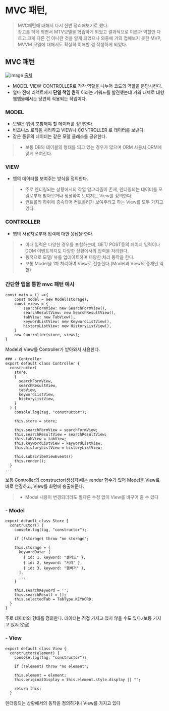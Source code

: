 # MVC 패턴, 

> MVC패턴에 대해서 다시 한번 정리해보기로 했다.  
> 장고를 하게 되면서 MTV모델을 학습하게 되었고 결과적으로 이름과 역할만 다르고 크게 다른 건 아니란 것을 알게 되었으나 와중에 거의 접해보지 못한 MVP, MVVM 모델에 대해서도 확실히 이해할 겸 작성하게 되었다.

## MVC 패턴

![image](https://media.prod.mdn.mozit.cloud/attachments/2018/06/08/16042/090bb2d2be010d2d547684a2d9ee41aa/model-view-controller-light-blue.png)
[출처](https://developer.mozilla.org/ko/docs/Glossary/MVC)

- MODEL-VIEW-CONTROLLER로 각각 역할을 나누어 코드의 역할을 분담시킨다.
- 얼마 전에 리액트에서 **단일 책임 원칙** 이라는 키워드를 발견했는데 거의 대체로 대형 웹앱들에서는 당연히 적용되는 작업이다.

### MODEL
- 모델은 앱이 포함해야 할 데이터를 정의한다.
- 비즈니스 로직을 처리하고 VIEW나 CONTROLLER 로 데이터를 보낸다.
- 같은 종류의 데이터는 같은 모델 클래스를 공유한다.
> - 보통 DB의 테이블의 형태를 띄고 있는 경우가 많으며 ORM 사용시 ORM에 맞게 쓰여진다.

### VIEW 
- 앱의 데이터를 보여주는 방식을 정의한다.
> - 주로 렌더링되는 상황에서의 작업 알고리즘이 존재, 렌더링되는 데이터를 모델로부터 받아오거나 생성하여 보여지는 View를 정의한다.
> - 컨트롤러 하위에 종속되어 컨트롤러가 보여주려고 하는 View를 모두 가지고 있다.

### CONTROLLER
- 앱의 사용자로부터 입력에 대한 응답을 한다.
> - 이때 입력은 다양한 경우를 포함하는데, GET/ POST등의 페이지 입력이나 DOM 이벤트까지도 다양한 상황에서의 입력을 처리한다.
> - 동적으로 모델/ 뷰를 업데이트하며 다양한 처리 동작을 한다.
> - 보통 Model을 1차 처리하여 View로 전송한다.(Model과 View의 중개인 역할)

### 간단한 앱을 통한 mvc 패턴 예시
```
const main = () =>{
    const model = new Model(storage);
    const views = {
        searchFormView: new SearchFormView(),
        searchResultView: new SearchResultView(),
        tabView: new TabView(),
        keywordListView: new KeywordListView(),
        historyListView: new HistoryListView(),
    }
    new Controller(store, views);
}
```
Model과 View를 Controller가 받아와서 사용한다.  

```
### - Controller
export default class Controller {
  constructor(
    store,
    {
      searchFormView,
      searchResultView,
      tabView,
      keywordListView,
      historyListView,
    }
  ) {
    console.log(tag, "constructor");

    this.store = store;

    this.searchFormView = searchFormView;
    this.searchResultView = searchResultView;
    this.tabView = tabView;
    this.keywordListView = keywordListView;
    this.historyListView = historyListView;

    this.subscribeViewEvents()
    this.render();
  }
...
```
보통 Controller의 constructor(생성자)에는 render 함수가 있어 Model을 View로 바로 연결하고, View를 화면에 송출해준다.  
> - Model 내용이 변경되더라도 별다른 수정 없이 View를 바꾸어 줄 수 있다

### - Model
```
export default class Store {
  constructor() {
    console.log(tag, "constructor");

    if (!storage) throw "no storage";

    this.storage = {
      keywordData: [
        { id: 1, keyword: "샐러드" },
        { id: 2, keyword: "커리" },
        { id: 3, keyword: "햄버거" },
      ],
      ...
    }

    this.searchKeyword = '';
    this.searchResult = [];
    this.selectedTab = TabType.KEYWORD;
  }
}
```
주로 데이터의 형태를 정의한다. 데이터는 직접 가지고 있지 않을 수도 있다.(보통 가지고 있지 않음)  

### - View

```
export default class View {
  constructor(element) {
    console.log(tag, "constructor");

    if (!element) throw "no element";

    this.element = element;
    this.originalDisplay = this.element.style.display || "";

    return this;
  }
```
렌더링되는 상황에서의 동작을 정의하거나 View를 가지고 있다  

##
<!-- TODO
- 비슷한 장고 MTV 모델과의 비교
- MVP, MVVM 모델과의 비교 -->